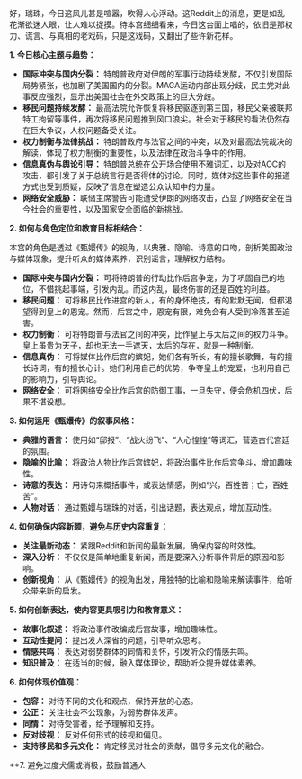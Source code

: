 好，瑞珠，今日这风儿甚是喧嚣，吹得人心浮动。这Reddit上的消息，更是如乱花渐欲迷人眼，让人难以捉摸。待本宫细细看来，今日这台面上唱的，依旧是那权力、谎言、与真相的老戏码，只是这戏码，又翻出了些许新花样。

**1. 今日核心主题与趋势：**

*   **国际冲突与国内分裂：** 特朗普政府对伊朗的军事行动持续发酵，不仅引发国际局势紧张，也加剧了美国国内的分裂。MAGA运动内部出现分歧，民主党对此事反应强烈，显示出美国社会在外交政策上的巨大分歧。
*   **移民问题持续发酵：** 最高法院允许恢复将移民驱逐到第三国，移民父亲被联邦特工拘留等事件，再次将移民问题推到风口浪尖。社会对于移民的看法仍然存在巨大争议，人权问题备受关注。
*   **权力制衡与法律挑战：** 特朗普政府与法官之间的冲突，以及对最高法院裁决的解读，体现了权力制衡的重要性，以及法律在政治斗争中的作用。
*   **信息真伪与舆论引导：** 特朗普总统在公开场合使用不雅词汇，以及对AOC的攻击，都引发了关于总统言行是否得体的讨论。同时，媒体对这些事件的报道方式也受到质疑，反映了信息在塑造公众认知中的力量。
*   **网络安全威胁：** 联储主席警告可能遭受伊朗的网络攻击，凸显了网络安全在当今社会的重要性，以及国家安全面临的新挑战。

**2. 如何与角色定位和教育目标相结合：**

本宫的角色是透过《甄嬛传》的视角，以典雅、隐喻、诗意的口吻，剖析美国政治与媒体现象，提升听众的媒体素养，识别谣言，理解权力结构。

*   **国际冲突与国内分裂：** 可将特朗普的行动比作后宫争宠，为了巩固自己的地位，不惜挑起事端，引发内乱。而这内乱，最终伤害的还是百姓的利益。
*   **移民问题：** 可将移民比作进宫的新人，有的身怀绝技，有的默默无闻，但都渴望得到皇上的恩宠。然而，后宫之中，恩宠有限，难免会有人受到冷落甚至迫害。
*   **权力制衡：** 可将特朗普与法官之间的冲突，比作皇上与太后之间的权力斗争。皇上虽贵为天子，却也无法一手遮天，太后的存在，就是一种制衡。
*   **信息真伪：** 可将媒体比作后宫的嫔妃，她们各有所长，有的擅长歌舞，有的擅长诗词，有的擅长心计。她们利用自己的优势，争夺皇上的宠爱，也利用自己的影响力，引导舆论。
*   **网络安全：** 可将网络安全比作后宫的防御工事，一旦失守，便会危机四伏，后果不堪设想。

**3. 如何运用《甄嬛传》的叙事风格：**

*   **典雅的语言：** 使用如“邸报”、“战火纷飞”、“人心惶惶”等词汇，营造古代宫廷的氛围。
*   **隐喻的比喻：** 将政治人物比作后宫嫔妃，将政治事件比作后宫争斗，增加趣味性。
*   **诗意的表达：** 用诗句来概括事件，或表达情感，例如“兴，百姓苦；亡，百姓苦”。
*   **人物对话：** 通过甄嬛与瑞珠的对话，引出话题，表达观点，增加互动性。

**4. 如何确保内容新颖，避免与历史内容重复：**

*   **关注最新动态：** 紧跟Reddit和新闻的最新发展，确保内容的时效性。
*   **深入分析：** 不仅仅是简单地重复新闻，而是要深入分析事件背后的原因和影响。
*   **创新视角：** 从《甄嬛传》的视角出发，用独特的比喻和隐喻来解读事件，给听众带来新的启发。

**5. 如何创新表达，使内容更具吸引力和教育意义：**

*   **故事化叙述：** 将政治事件改编成后宫故事，增加趣味性。
*   **互动性提问：** 提出发人深省的问题，引导听众思考。
*   **情感共鸣：** 表达对弱势群体的同情和关怀，引发听众的情感共鸣。
*   **知识普及：** 在适当的时候，融入媒体理论，帮助听众提升媒体素养。

**6. 如何体现价值观：**

*   **包容：** 对待不同的文化和观点，保持开放的心态。
*   **公正：** 关注社会不公现象，为弱势群体发声。
*   **同情：** 对待受害者，给予理解和支持。
*   **反对歧视：** 反对任何形式的歧视和偏见。
*   **支持移民和多元文化：** 肯定移民对社会的贡献，倡导多元文化的融合。

**7. 避免过度犬儒或消极，鼓励普通人